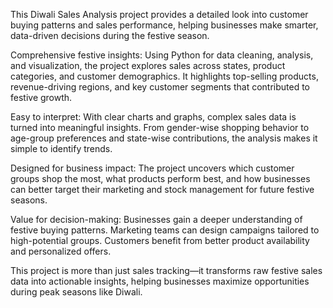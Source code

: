This Diwali Sales Analysis project provides a detailed look into customer buying patterns and sales performance, helping businesses make smarter, data-driven decisions during the festive season.

Comprehensive festive insights:
Using Python for data cleaning, analysis, and visualization, the project explores sales across states, product categories, and customer demographics. It highlights top-selling products, revenue-driving regions, and key customer segments that contributed to festive growth.

Easy to interpret:
With clear charts and graphs, complex sales data is turned into meaningful insights. From gender-wise shopping behavior to age-group preferences and state-wise contributions, the analysis makes it simple to identify trends.

Designed for business impact:
The project uncovers which customer groups shop the most, what products perform best, and how businesses can better target their marketing and stock management for future festive seasons.

Value for decision-making:
Businesses gain a deeper understanding of festive buying patterns.
Marketing teams can design campaigns tailored to high-potential groups.
Customers benefit from better product availability and personalized offers.

This project is more than just sales tracking—it transforms raw festive sales data into actionable insights, helping businesses maximize opportunities during peak seasons like Diwali.
